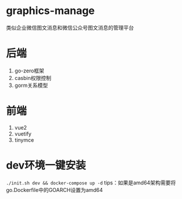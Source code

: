 # graphics-manage

类似企业微信图文消息和微信公众号图文消息的管理平台

# 后端

1. go-zero框架
2. casbin权限控制
3. gorm关系模型

# 前端

1. vue2
2. vuetify
3. tinymce

# dev环境一键安装

`./init.sh dev && docker-compose up -d`
tips：如果是amd64架构需要将go.Dockerfile中的GOARCH设置为amd64
